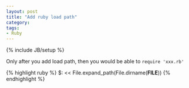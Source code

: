 ```yaml
---
layout: post
title: "Add ruby load path"
category: 
tags:
- Ruby
---
```

{% include JB/setup %}

Only after you add load path, then you would be able to `require 'xxx.rb'`

{% highlight ruby %}
$: << File.expand_path(File.dirname(__FILE__))
{% endhighlight %}